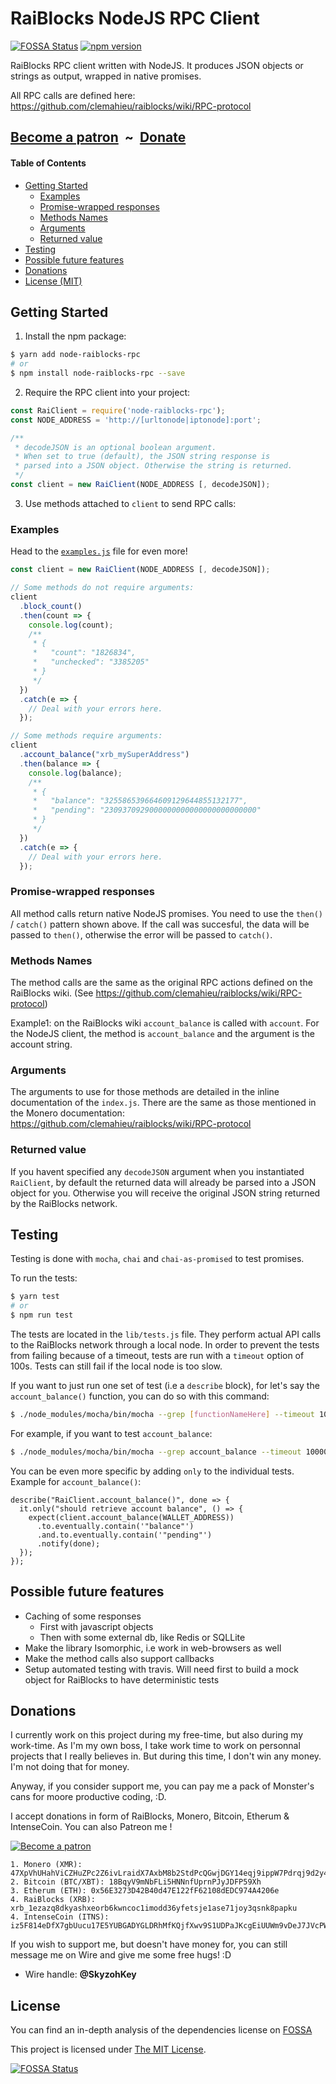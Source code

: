 # RaiBlocks NodeJS RPC Client

[![FOSSA Status](https://app.fossa.io/api/projects/git%2Bgithub.com%2FSkyzohKey%2Fnode-raiblocks-rpc.svg?type=small)](https://app.fossa.io/projects/git%2Bgithub.com%2FSkyzohKey%2Fnode-raiblocks-rpc?ref=badge_small) [![npm version](https://badge.fury.io/js/node-raiblocks-rpc.svg)](https://badge.fury.io/js/node-raiblocks-rpc)

RaiBlocks RPC client written with NodeJS.
It produces JSON objects or strings as output, wrapped in
native promises.

All RPC calls are defined here:
https://github.com/clemahieu/raiblocks/wiki/RPC-protocol

## [Become a patron](https://www.patreon.com/bePatron?u=2330345) &nbsp;~&nbsp; [Donate](#donations)

#### Table of Contents

* [Getting Started](#getting-started)
  * [Examples](#examples)
  * [Promise-wrapped responses](#promise--wrapped-responses)
  * [Methods Names](#methods-names)
  * [Arguments](#arguments)
  * [Returned value](#returned-value)
* [Testing](#testing)
* [Possible future features](#possible-future-features)
* [Donations](#donations)
* [License (MIT)](#license)

## Getting Started

1. Install the npm package:

```bash
$ yarn add node-raiblocks-rpc
# or
$ npm install node-raiblocks-rpc --save
```

2. Require the RPC client into your project:

```js
const RaiClient = require('node-raiblocks-rpc');
const NODE_ADDRESS = 'http://[urltonode|iptonode]:port';

/**
 * decodeJSON is an optional boolean argument.
 * When set to true (default), the JSON string response is
 * parsed into a JSON object. Otherwise the string is returned.
 */
const client = new RaiClient(NODE_ADDRESS [, decodeJSON]);
```

3. Use methods attached to `client` to send RPC calls:

### Examples

Head to the [`examples.js`](examples.js) file for even more!

```js
const client = new RaiClient(NODE_ADDRESS [, decodeJSON]);

// Some methods do not require arguments:
client
  .block_count()
  .then(count => {
    console.log(count);
    /**
     * {
     *   "count": "1826834",
     *   "unchecked": "3385205"
     * }
     */
  })
  .catch(e => {
    // Deal with your errors here.
  });

// Some methods require arguments:
client
  .account_balance("xrb_mySuperAddress")
  .then(balance => {
    console.log(balance);
    /**
     * {
     *   "balance": "325586539664609129644855132177",
     *   "pending": "2309370929000000000000000000000000"
     * }
     */
  })
  .catch(e => {
    // Deal with your errors here.
  });
```

### Promise-wrapped responses

All method calls return native NodeJS promises. You need to use the
`then()` / `catch()` pattern shown above. If the call was succesful,
the data will be passed to `then()`, otherwise the error will be passed
to `catch()`.

### Methods Names

The method calls are the same as the original RPC actions defined
on the RaiBlocks wiki.
(See https://github.com/clemahieu/raiblocks/wiki/RPC-protocol)

Example1: on the RaiBlocks wiki `account_balance` is called with `account`.
For the NodeJS client, the method is `account_balance` and the argument is the account string.

### Arguments

The arguments to use for those methods are detailed in the inline documentation of
the `index.js`. There are the same as those mentioned in the Monero documentation:
https://github.com/clemahieu/raiblocks/wiki/RPC-protocol

### Returned value

If you havent specified any `decodeJSON` argument when you
instantiated `RaiClient`, by default the returned data will already be parsed
into a JSON object for you. Otherwise you will receive the original JSON string
returned by the RaiBlocks network.

## Testing

Testing is done with `mocha`, `chai` and `chai-as-promised` to test promises.

To run the tests:

```bash
$ yarn test
# or
$ npm run test
```

The tests are located in the `lib/tests.js` file. They perform actual API calls to the RaiBlocks network through a local node. In order to prevent the tests from failing because of a timeout, tests are run with a `timeout` option of 100s. Tests can still fail if the local node is too slow.

If you want to just run one set of test (i.e a `describe` block), for let's say the `account_balance()` function, you can do so with this command:

```bash
$ ./node_modules/mocha/bin/mocha --grep [functionNameHere] --timeout 10000
```

For example, if you want to test `account_balance`:

```bash
$ ./node_modules/mocha/bin/mocha --grep account_balance --timeout 10000
```

You can be even more specific by adding `only` to the individual tests. Example for `account_balance()`:

```
describe("RaiClient.account_balance()", done => {
  it.only("should retrieve account balance", () => {
    expect(client.account_balance(WALLET_ADDRESS))
      .to.eventually.contain('"balance"')
      .and.to.eventually.contain('"pending"')
      .notify(done);
  });
});
```

## Possible future features

* Caching of some responses
  * First with javascript objects
  * Then with some external db, like Redis or SQLLite
* Make the library Isomorphic, i.e work in web-browsers as well
* Make the method calls also support callbacks
* Setup automated testing with travis. Will need first to build a mock object for RaiBlocks to have deterministic tests

## Donations

I currently work on this project during my free-time, but also during my work-time. As I'm my own boss, I take work time to work on personnal projects that I really believes in. But during this time, I don't win any money. I'm not doing that for money.

Anyway, if you consider support me, you can pay me a pack of Monster's cans for moore productive coding, :D.

I accept donations in form of RaiBlocks, Monero, Bitcoin, Etherum & IntenseCoin. You can also Patreon me !

[![Become a patron](https://i.imgur.com/oWouhEe.png)](https://www.patreon.com/bePatron?u=2330345)

```
1. Monero (XMR): 47XpVhUHahViCZHuZPc2Z6ivLraidX7AxbM8b2StdPcQGwjDGY14eqj9ippW7Pdrqj9d2y4xvwChzePQAqG1NvqQ775FKxg
2. Bitcoin (BTC/XBT): 18BqyV9mNbFLi5HNNnfUprnPJyJDFP59Xh
3. Etherum (ETH): 0x56E3273D42B40d47E122fF62108dEDC974A4206e
4. RaiBlocks (XRB): xrb_1ezazq8dkyashxeorb6kwncoc1imodd36yfetsje1ase71joy3qsnk8papku
4. IntenseCoin (ITNS): iz5F814eDfX7gbUucu17E5YUBGADYGLDRhMfKQjfXwv9S1UDPaJKcgEiUUWm9vDeJ7JVcPWo7kZRmTFtcVcssc1h28zguw8iE
```

If you wish to support me, but doesn't have money for, you can still message me on Wire and give me some free hugs! :D

* Wire handle: **@SkyzohKey**

## License
You can find an in-depth analysis of the dependencies license on [FOSSA](https://app.fossa.io/reports/c98c4d73-3c54-4bdb-b804-678f37c429fd)

This project is licensed under [The MIT License](LICENSE).

[![FOSSA Status](https://app.fossa.io/api/projects/git%2Bgithub.com%2FSkyzohKey%2Fnode-raiblocks-rpc.svg?type=large)](https://app.fossa.io/projects/git%2Bgithub.com%2FSkyzohKey%2Fnode-raiblocks-rpc?ref=badge_large)
